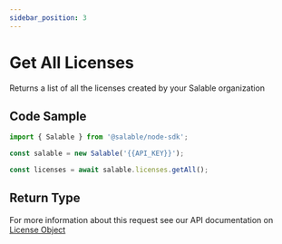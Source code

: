 ```yaml
---
sidebar_position: 3
---
```


# Get All Licenses

Returns a list of all the licenses created by your Salable organization

## Code Sample

```typescript
import { Salable } from '@salable/node-sdk';

const salable = new Salable('{{API_KEY}}');

const licenses = await salable.licenses.getAll();
```

## Return Type

For more information about this request see our API documentation on [License Object](https://docs.salable.app/api#tag/Licenses/operation/getLicenseByUuid)
